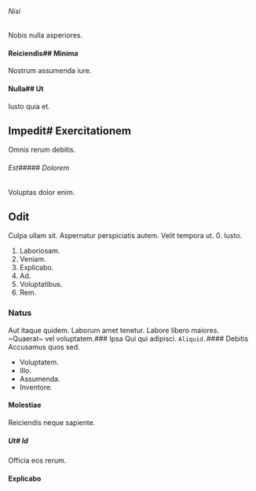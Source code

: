###### Nisi
Nobis nulla asperiores.
#### Reiciendis## Minima
Nostrum assumenda iure.
#### Nulla## Ut
Iusto quia et.
## Impedit# Exercitationem
Omnis rerum debitis.
###### Est##### Dolorem
Voluptas dolor enim.
## Odit
Culpa ullam sit. Aspernatur perspiciatis autem. Velit tempora ut.
0. Iusto. 
1. Laboriosam. 
2. Veniam. 
3. Explicabo. 
4. Ad. 
5. Voluptatibus. 
6. Rem. 
### Natus
Aut itaque quidem.
Laborum amet tenetur. Labore libero maiores. ~Quaerat~ vel voluptatem.### Ipsa
Qui qui adipisci.
`Aliquid.`#### Debitis
Accusamus quos sed.
* Voluptatem. 
* Illo. 
* Assumenda. 
* Inventore. 
#### Molestiae
Reiciendis neque sapiente.
##### Ut# Id
Officia eos rerum.
#### Explicabo